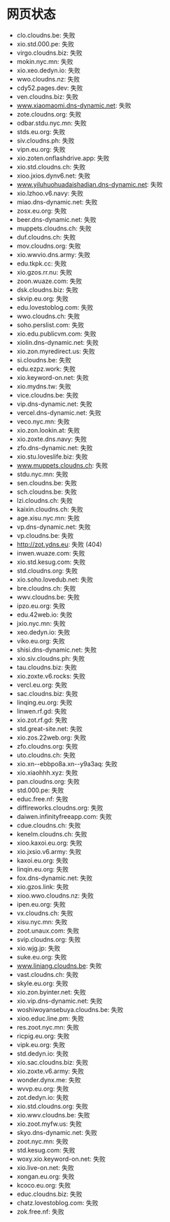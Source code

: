 # 网页状态
- clo.cloudns.be: 失败
- xio.std.000.pe: 失败
- virgo.cloudns.biz: 失败
- mokin.nyc.mn: 失败
- xio.xeo.dedyn.io: 失败
- wwo.cloudns.nz: 失败
- cdy52.pages.dev: 失败
- ven.cloudns.biz: 失败
- www.xiaomaomi.dns-dynamic.net: 失败
- zote.cloudns.org: 失败
- odbar.stdu.nyc.mn: 失败
- stds.eu.org: 失败
- siv.cloudns.ph: 失败
- vipn.eu.org: 失败
- xio.zoten.onflashdrive.app: 失败
- xio.std.cloudns.ch: 失败
- xioo.jxios.dynv6.net: 失败
- www.yiluhuohuadaishadian.dns-dynamic.net: 失败
- xio.lzhoo.v6.navy: 失败
- miao.dns-dynamic.net: 失败
- zosx.eu.org: 失败
- beer.dns-dynamic.net: 失败
- muppets.cloudns.ch: 失败
- duf.cloudns.ch: 失败
- mov.cloudns.org: 失败
- xio.wwvio.dns.army: 失败
- edu.tkpk.cc: 失败
- xio.gzos.rr.nu: 失败
- zoon.wuaze.com: 失败
- dsk.cloudns.biz: 失败
- skvip.eu.org: 失败
- edu.lovestoblog.com: 失败
- wwo.cloudns.ch: 失败
- soho.perslist.com: 失败
- xio.edu.publicvm.com: 失败
- xiolin.dns-dynamic.net: 失败
- xio.zon.myredirect.us: 失败
- si.cloudns.be: 失败
- edu.ezpz.work: 失败
- xio.keyword-on.net: 失败
- xio.mydns.tw: 失败
- vice.cloudns.be: 失败
- vip.dns-dynamic.net: 失败
- vercel.dns-dynamic.net: 失败
- veco.nyc.mn: 失败
- xio.zon.lookin.at: 失败
- xio.zoxte.dns.navy: 失败
- zfo.dns-dynamic.net: 失败
- xio.stu.loveslife.biz: 失败
- www.muppets.cloudns.ch: 失败
- stdu.nyc.mn: 失败
- sen.cloudns.be: 失败
- sch.cloudns.be: 失败
- lzi.cloudns.ch: 失败
- kaixin.cloudns.ch: 失败
- age.xisu.nyc.mn: 失败
- vp.dns-dynamic.net: 失败
- vp.cloudns.be: 失败
- http://zot.ydns.eu: 失败 (404)
- inwen.wuaze.com: 失败
- xio.std.kesug.com: 失败
- std.cloudns.org: 失败
- xio.soho.lovedub.net: 失败
- bre.cloudns.ch: 失败
- wwv.cloudns.be: 失败
- ipzo.eu.org: 失败
- edu.42web.io: 失败
- jxio.nyc.mn: 失败
- xeo.dedyn.io: 失败
- viko.eu.org: 失败
- shisi.dns-dynamic.net: 失败
- xio.siv.cloudns.ph: 失败
- tau.cloudns.biz: 失败
- xio.zoxte.v6.rocks: 失败
- vercl.eu.org: 失败
- sac.cloudns.biz: 失败
- linqing.eu.org: 失败
- linwen.rf.gd: 失败
- xio.zot.rf.gd: 失败
- std.great-site.net: 失败
- xio.zos.22web.org: 失败
- zfo.cloudns.org: 失败
- uto.cloudns.ch: 失败
- xio.xn--ebbpo8a.xn--y9a3aq: 失败
- xio.xiaohhh.xyz: 失败
- pan.cloudns.org: 失败
- std.000.pe: 失败
- educ.free.nf: 失败
- diffireworks.cloudns.org: 失败
- daiwen.infinityfreeapp.com: 失败
- cdue.cloudns.ch: 失败
- kenelm.cloudns.ch: 失败
- xioo.kaxoi.eu.org: 失败
- xio.jxsio.v6.army: 失败
- kaxoi.eu.org: 失败
- linqin.eu.org: 失败
- fox.dns-dynamic.net: 失败
- xio.gzos.link: 失败
- xioo.wwo.cloudns.nz: 失败
- ipen.eu.org: 失败
- vx.cloudns.ch: 失败
- xisu.nyc.mn: 失败
- zoot.unaux.com: 失败
- svip.cloudns.org: 失败
- xio.wjg.jp: 失败
- suke.eu.org: 失败
- www.liniang.cloudns.be: 失败
- vast.cloudns.ch: 失败
- skyle.eu.org: 失败
- xio.zon.byinter.net: 失败
- xio.vip.dns-dynamic.net: 失败
- woshiwoyansebuya.cloudns.be: 失败
- xioo.educ.line.pm: 失败
- res.zoot.nyc.mn: 失败
- ricpig.eu.org: 失败
- vipk.eu.org: 失败
- std.dedyn.io: 失败
- xio.sac.cloudns.biz: 失败
- xio.zoxte.v6.army: 失败
- wonder.dynx.me: 失败
- wvvp.eu.org: 失败
- zot.dedyn.io: 失败
- xio.std.cloudns.org: 失败
- xio.wwv.cloudns.be: 失败
- xio.zoot.myfw.us: 失败
- skyo.dns-dynamic.net: 失败
- zoot.nyc.mn: 失败
- std.kesug.com: 失败
- woxy.xio.keyword-on.net: 失败
- xio.live-on.net: 失败
- xongan.eu.org: 失败
- kcoco.eu.org: 失败
- educ.cloudns.biz: 失败
- chatz.lovestoblog.com: 失败
- zok.free.nf: 失败
